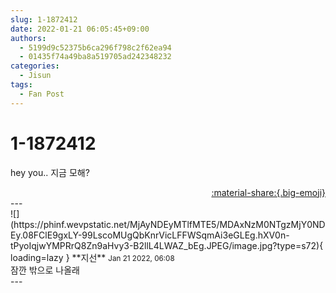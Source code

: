```yaml
---
slug: 1-1872412
date: 2022-01-21 06:05:45+09:00
authors:
  - 5199d9c52375b6ca296f798c2f62ea94
  - 01435f74a49ba8a519705ad242348232
categories:
  - Jisun
tags:
  - Fan Post
---
```


# 1-1872412

<div class="post-container" markdown="1">
<div class="content-container md-sidebar__scrollwrap" markdown="1">

hey you.. 지금 모해?

</div>
</div>

<div style="text-align: right;" markdown="1">
<a href="https://weverse.io/fromis9/fanpost/1-1872412" style="text-align: right;">:material-share:{.big-emoji}</a>
</div>
---

<div class="comments-container md-sidebar__scrollwrap" markdown="1">
<div class="comment" markdown="1">
<div class='id-container' markdown="1">
![](https://phinf.wevpstatic.net/MjAyNDEyMTlfMTE5/MDAxNzM0NTgzMjY0NDEy.08FClE9gxLY-99LscoMUgQbKnrVicLFFWSqmAi3eGLEg.hXV0n-tPyoIqjwYMPRrQ8Zn9aHvy3-B2llL4LWAZ_bEg.JPEG/image.jpg?type=s72){ loading=lazy }
**<span class="artist">지선</span>** <small>Jan 21 2022, 06:08</small><br>
</div>
<div class='comment-body' markdown="1">
잠깐 밖으로 나올래
</div>
</div>
</div>
---
